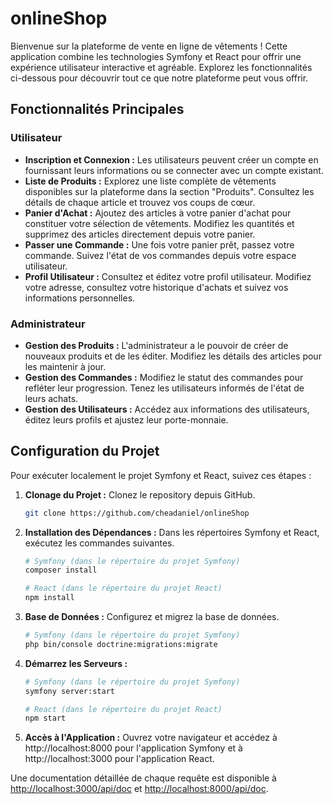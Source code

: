 # onlineShop

Bienvenue sur la plateforme de vente en ligne de vêtements ! Cette application combine les technologies Symfony et React pour offrir une expérience utilisateur interactive et agréable. Explorez les fonctionnalités ci-dessous pour découvrir tout ce que notre plateforme peut vous offrir.

## Fonctionnalités Principales

### Utilisateur
- **Inscription et Connexion :** Les utilisateurs peuvent créer un compte en fournissant leurs informations ou se connecter avec un compte existant.
- **Liste de Produits :** Explorez une liste complète de vêtements disponibles sur la plateforme dans la section "Produits". Consultez les détails de chaque article et trouvez vos coups de cœur.
- **Panier d'Achat :** Ajoutez des articles à votre panier d'achat pour constituer votre sélection de vêtements. Modifiez les quantités et supprimez des articles directement depuis votre panier.
- **Passer une Commande :** Une fois votre panier prêt, passez votre commande. Suivez l'état de vos commandes depuis votre espace utilisateur.
- **Profil Utilisateur :** Consultez et éditez votre profil utilisateur. Modifiez votre adresse, consultez votre historique d'achats et suivez vos informations personnelles.

### Administrateur
- **Gestion des Produits :** L'administrateur a le pouvoir de créer de nouveaux produits et de les éditer. Modifiez les détails des articles pour les maintenir à jour.
- **Gestion des Commandes :** Modifiez le statut des commandes pour refléter leur progression. Tenez les utilisateurs informés de l'état de leurs achats.
- **Gestion des Utilisateurs :** Accédez aux informations des utilisateurs, éditez leurs profils et ajustez leur porte-monnaie.

## Configuration du Projet

Pour exécuter localement le projet Symfony et React, suivez ces étapes :

1. **Clonage du Projet :** Clonez le repository depuis GitHub.
    ```bash
    git clone https://github.com/cheadaniel/onlineShop
    ```
2. **Installation des Dépendances :** Dans les répertoires Symfony et React, exécutez les commandes suivantes.
    ```bash
    # Symfony (dans le répertoire du projet Symfony)
    composer install

    # React (dans le répertoire du projet React)
    npm install
    ```
3. **Base de Données :** Configurez et migrez la base de données.
    ```bash
    # Symfony (dans le répertoire du projet Symfony)
    php bin/console doctrine:migrations:migrate
    ```
4. **Démarrez les Serveurs :**
    ```bash
    # Symfony (dans le répertoire du projet Symfony)
    symfony server:start

    # React (dans le répertoire du projet React)
    npm start
    ```
5. **Accès à l'Application :** Ouvrez votre navigateur et accédez à http://localhost:8000 pour l'application Symfony et à http://localhost:3000 pour l'application React.

Une documentation détaillée de chaque requête est disponible à [http://localhost:3000/api/doc](http://localhost:3000/api/doc) et [http://localhost:8000/api/doc](http://localhost:8000/api/doc).

